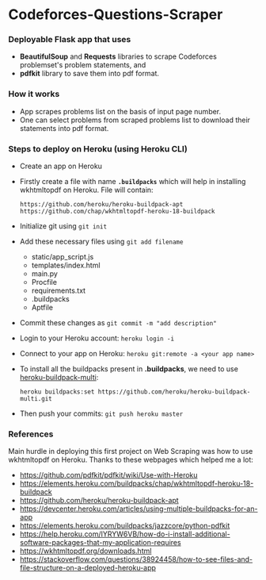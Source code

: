 # Codeforces-Questions-Scraper

### Deployable Flask app that uses
* **BeautifulSoup** and **Requests** libraries to scrape Codeforces problemset's problem statements, and
* **pdfkit** library to save them into pdf format.

### How it works
* App scrapes problems list on the basis of input page number.
* One can select problems from scraped problems list to download their statements into pdf format.

### Steps to deploy on Heroku (using Heroku CLI)
* Create an app on Heroku
* Firstly create a file with name **`.buildpacks`** which will help in installing wkhtmltopdf on Heroku. File will contain:

  ```
  https://github.com/heroku/heroku-buildpack-apt
  https://github.com/chap/wkhtmltopdf-heroku-18-buildpack
  ```
* Initialize git using `git init`
* Add these necessary files using `git add filename`
  * static/app_script.js
  * templates/index.html
  * main.py
  * Procfile
  * requirements.txt
  * .buildpacks
  * Aptfile
* Commit these changes as `git commit -m "add description"`
* Login to your Heroku account: `heroku login -i`
* Connect to your app on Heroku: `heroku git:remote -a <your app name>`
* To install all the buildpacks present in **.buildpacks**, we need to use [heroku-buildpack-multi](https://github.com/heroku/heroku-buildpack-multi):
  ```
  heroku buildpacks:set https://github.com/heroku/heroku-buildpack-multi.git
  ```
* Then push your commits: `git push heroku master`

### References
Main hurdle in deploying this first project on Web Scraping was how to use wkhtmltopdf on Heroku. Thanks to these webpages which helped me a lot:
* https://github.com/pdfkit/pdfkit/wiki/Use-with-Heroku
* https://elements.heroku.com/buildpacks/chap/wkhtmltopdf-heroku-18-buildpack
* https://github.com/heroku/heroku-buildpack-apt
* https://devcenter.heroku.com/articles/using-multiple-buildpacks-for-an-app
* https://elements.heroku.com/buildpacks/jazzcore/python-pdfkit
* https://help.heroku.com/IYRYW6VB/how-do-i-install-additional-software-packages-that-my-application-requires
* https://wkhtmltopdf.org/downloads.html
* https://stackoverflow.com/questions/38924458/how-to-see-files-and-file-structure-on-a-deployed-heroku-app
